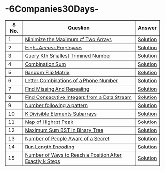 # -6Companies30Days-
<table border="1">
    <thead>
        <tr>
            <th>S No.</th>
            <th>Question</th>
            <th>Answer</th>
        </tr>
    </thead>
    <tbody>
        <tr>
            <td>1</td>
            <td><a href="https://leetcode.com/problems/minimize-the-maximum-of-two-arrays/description/">Minimize the Maximum of Two Arrays</a></td>
            <td><a href="https://leetcode.com/problems/minimize-the-maximum-of-two-arrays/solutions/4513004/goldman-sachs-easy-solution/">Solution</a></td>
        </tr>
        <tr>
            <td>2</td>
            <td><a href="https://leetcode.com/problems/high-access-employees/description/">High-Access Employees</a></td>
            <td><a href="https://leetcode.com/problems/high-access-employees/solutions/4513082/goldman-sachs-easy-solution/">Solution</a></td>
        </tr>
      <tr>
            <td>3</td>
            <td><a href="https://leetcode.com/problems/query-kth-smallest-trimmed-number/description/">Query Kth Smallest Trimmed Number</a></td>
            <td><a href="https://leetcode.com/problems/query-kth-smallest-trimmed-number/solutions/4513150/goldman-sachs-easy-solution/">Solution</a></td>
        </tr>
        <tr>
            <td>4</td>
            <td><a href="https://leetcode.com/problems/combination-sum-iii/description/">Combination Sum</a></td>
            <td><a href="https://leetcode.com/problems/combination-sum-iii/solutions/4513253/goldman-sachs-amazon-easy-solution/">Solution</a></td>
        </tr>
        <tr>
            <td>5</td>
            <td><a href="https://leetcode.com/problems/random-flip-matrix/description/">Random Flip Matrix</a></td>
            <td><a href="https://leetcode.com/problems/random-flip-matrix/solutions/4513624/goldman-sachs-easy-solution/">Solution</a></td>
        </tr>
        <tr>
            <td>6</td>
            <td><a href="https://leetcode.com/problems/letter-combinations-of-a-phone-number/description/">Letter Combinations of a Phone Number</a></td>
            <td><a href="https://leetcode.com/problems/letter-combinations-of-a-phone-number/solutions/4513338/goldman-sachs-easy-solution/">Solution</a></td>
        </tr>
        <tr>
            <td>7</td>
            <td><a href="https://www.geeksforgeeks.org/problems/find-missing-and-repeating2512/1">Find Missing And Repeating</a></td>
            <td><a href="https://discuss.geeksforgeeks.org/comment/02365df5-6378-4fda-bbaa-dcc1770921ea/practice">Solution</a></td>
        </tr>
        <tr>
            <td>8</td>
            <td><a href="https://leetcode.com/problems/find-consecutive-integers-from-a-data-stream/">Find Consecutive Integers from a Data Stream</a></td>
            <td><a href="https://leetcode.com/problems/find-consecutive-integers-from-a-data-stream/solutions/4513781/goldman-sachs-easy-solution/">Solution</a></td>
        </tr>
        <tr>
            <td>9</td>
            <td><a href="https://www.geeksforgeeks.org/problems/number-following-a-pattern3126/1">Number following a pattern</a></td>
            <td><a href="https://discuss.geeksforgeeks.org/comment/79baf7ba-80d2-4188-8eae-2378bb0b130d/practice">Solution</a></td>
        </tr>
        <tr>
            <td>10</td>
            <td><a href="https://leetcode.com/problems/k-divisible-elements-subarrays/description/">K Divisible Elements Subarrays</a></td>
            <td><a href="https://leetcode.com/problems/k-divisible-elements-subarrays/solutions/4513890/goldman-sachs-easy-solution/">Solution</a></td>
        </tr>
        <tr>
            <td>11</td>
            <td><a href="https://leetcode.com/problems/map-of-highest-peak/description/">Map of Highest Peak</a></td>
            <td><a href="https://leetcode.com/problems/map-of-highest-peak/solutions/4513922/goldman-sachs-easy-solution/">Solution</a></td>
        </tr>
        <tr>
            <td>12</td>
            <td><a href="https://leetcode.com/problems/maximum-sum-bst-in-binary-tree/description/">Maximum Sum BST in Binary Tree</a></td>
            <td><a href="https://leetcode.com/problems/maximum-sum-bst-in-binary-tree/solutions/4516859/goldman-sachs-easy-solution/">Solution</a></td>
        </tr>
        <tr>
            <td>13</td>
            <td><a href="https://leetcode.com/problems/number-of-people-aware-of-a-secret/description/">Number of People Aware of a Secret</a></td>
            <td><a href="https://leetcode.com/problems/number-of-people-aware-of-a-secret/solutions/4516885/goldman-sachs-easy-solution/">Solution</a></td>
        </tr>
        <tr>
            <td>14</td>
            <td><a href="https://www.geeksforgeeks.org/problems/run-length-encoding/1">Run Length Encoding</a></td>
            <td><a href="https://discuss.geeksforgeeks.org/comment/eb847504-3a9f-4f8d-a38d-5e41a6813533/practice">Solution</a></td>
        </tr>
        <tr>
            <td>15</td>
            <td><a href="https://leetcode.com/problems/number-of-ways-to-reach-a-position-after-exactly-k-steps/description/">Number of Ways to Reach a Position After Exactly k Steps</a></td>
            <td><a href="https://leetcode.com/problems/number-of-ways-to-reach-a-position-after-exactly-k-steps/solutions/4516931/goldman-sachs-easy-solution-beats100/">Solution</a></td>
        </tr>
    </tbody>
</table>
